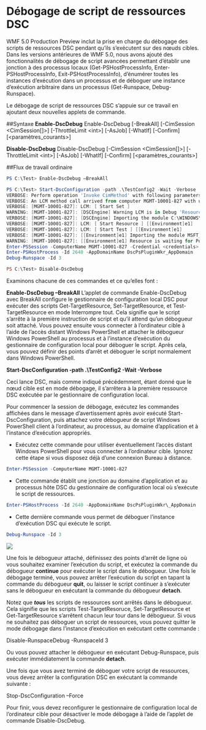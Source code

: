 # Débogage de script de ressources DSC
WMF 5.0 Production Preview inclut la prise en charge du débogage des scripts de ressources DSC pendant qu’ils s’exécutent sur des nœuds cibles. Dans les versions antérieures de WMF 5.0, nous avons ajouté des fonctionnalités de débogage de script avancées permettant d’établir une jonction à des processus locaux (Get-PSHostProcessInfo, Enter-PSHostProcessInfo, Exit-PSHostProcessInfo), d’énumérer toutes les instances d’exécution dans un processus et de déboguer une instance d’exécution arbitraire dans un processus (Get-Runspace, Debug-Runspace).

Le débogage de script de ressources DSC s’appuie sur ce travail en ajoutant deux nouvelles applets de commande.

##Syntaxe
**Enable-DscDebug**
Enable-DscDebug \[-BreakAll\] \[-CimSession &lt;CimSession\[\]&gt;\] \[-ThrottleLimit &lt;int&gt;\] \[-AsJob\] \[-WhatIf\] \[-Confirm\] \[&lt;paramètres_courants&gt;\]

**Disable-DscDebug**
Disable-DscDebug \[-CimSession &lt;CimSession\[\]&gt;\] \[-ThrottleLimit &lt;int&gt;\] \[-AsJob\] \[-WhatIf\] \[-Confirm\] \[&lt;paramètres_courants&gt;\]

##Flux de travail ordinaire


```PowerShell
PS C:\Test> Enable-DscDebug –BreakAll

PS C:\Test> Start-DscConfiguration -path .\TestConfig2 -Wait -Verbose
VERBOSE: Perform operation 'Invoke CimMethod' with following parameters, ''namespaceName' = root/Microsoft/Windows/DesiredStateConfiguration,'className' = MSFT\_DSCLocalConfigurationManager,'methodName' = SendConfigurationApply'.
VERBOSE: An LCM method call arrived from computer MGMT-10001-827 with user sid S-1-5-21-397955417-626881126-188441444-3860663.
VERBOSE: [MGMT-10001-827]: LCM: [ Start Set ]
WARNING: [MGMT-10001-827]: [DSCEngine] Warning LCM is in Debug 'ResourceScriptBreakAll' mode. Resource script processing will be stopped to wait for PowerShell script debugger to attach.
VERBOSE: [MGMT-10001-827]: [DSCEngine] Importing the module C:\WINDOWS\system32\WindowsPowerShell\v1.0\Modules\PSDesiredStateConfiguration\DscResources\MSFT_EnvironmentResource\MSFT_EnvironmentResource.psm1 in force mode.
VERBOSE: [MGMT-10001-827]: LCM: [ Start Resource ] [[Environment]e1]
VERBOSE: [MGMT-10001-827]: LCM: [ Start Test ] [[Environment]e1]
VERBOSE: [MGMT-10001-827]: [[Environment]e1] Importing the module MSFT_EnvironmentResource in force mode.
WARNING: [MGMT-10001-827]: [[Environment]e1] Resource is waiting for PowerShell script debugger to attach. Use the following commands to begin debugging this resource script:
Enter-PSSession -ComputerName MGMT-10001-827 -Credential <credentials>
Enter-PSHostProcess -Id 2640 -AppDomainName DscPsPluginWkr_AppDomain
Debug-Runspace -Id 3

PS C:\Test> Disable-DscDebug
```
Examinons chacune de ces commandes et ce qu’elles font :

**Enable-DscDebug –BreakAll**
L’applet de commande Enable-DscDebug avec BreakAll configure le gestionnaire de configuration local DSC pour exécuter des scripts Get-TargetResource, Set-TargetResource, et Test-TargetResource en mode Interrompre tout. Cela signifie que le script s’arrête à la première instruction de script et qu’il attend qu’un débogueur soit attaché. Vous pouvez ensuite vous connecter à l’ordinateur cible à l’aide de l’accès distant Windows PowerShell et attacher le débogueur Windows PowerShell au processus et à l’instance d’exécution du gestionnaire de configuration local pour déboguer le script. Après cela, vous pouvez définir des points d’arrêt et déboguer le script normalement dans Windows PowerShell.

**Start-DscConfiguration -path .\TestConfig2 -Wait -Verbose**

Ceci lance DSC, mais comme indiqué précédemment, étant donné que le nœud cible est en mode débogage, il s’arrêtera à la première ressource DSC exécutée par le gestionnaire de configuration local.

Pour commencer la session de débogage, exécutez les commandes affichées dans le message d’avertissement après avoir exécuté Start-DscConfiguration, puis attachez votre débogueur de script Windows PowerShell client à l’ordinateur, au processus, au domaine d’application et à l’instance d’exécution appropriés.

* Exécutez cette commande pour utiliser éventuellement l’accès distant Windows PowerShell pour vous connecter à l’ordinateur cible. Ignorez cette étape si vous disposez déjà d’une connexion Bureau à distance.
```PowerShell
Enter-PSSession -ComputerName MGMT-10001-827
```
* Cette commande établit une jonction au domaine d’application et au processus hôte DSC du gestionnaire de configuration local où s’exécute le script de ressources.
```PowerShell
Enter-PSHostProcess -Id 2640 -AppDomainName DscPsPluginWkr\_AppDomain
```
*  Cette dernière commande vous permet de déboguer l’instance d’exécution DSC qui exécute le script.
```PowerShell
Debug-Runspace -Id 3
```
![](images/DscResourceDebugging.jpg)

Une fois le débogueur attaché, définissez des points d’arrêt de ligne où vous souhaitez examiner l’exécution du script, et exécutez la commande du débogueur **continue** pour exécuter le script dans le débogueur. Une fois le débogage terminé, vous pouvez arrêter l’exécution du script en tapant la commande du débogueur **quit**, ou laisser le script continuer à s’exécuter sans le débogueur en exécutant la commande du débogueur **detach**.

Notez que ***tous*** les scripts de ressources sont arrêtés dans le débogueur. Cela signifie que les scripts Test-TargetResoruce, Set-TargetResource et Get-TargetResource s’arrêtent chacun leur tour dans le débogueur. Si vous ne souhaitez pas déboguer un script de ressources, vous pouvez quitter le mode débogage dans l’instance d’exécution en exécutant cette commande :

Disable-RunspaceDebug -RunspaceId 3

Ou vous pouvez attacher le débogueur en exécutant Debug-Runspace, puis exécuter immédiatement la commande **detach**.

Une fois que vous avez terminé de déboguer votre script de ressources, vous devez arrêter la configuration DSC en exécutant la commande suivante :

Stop-DscConfiguration –Force

Pour finir, vous devez reconfigurer le gestionnaire de configuration local de l’ordinateur cible pour désactiver le mode débogage à l’aide de l’applet de commande Disable-DscDebug.<!--HONumber=Mar16_HO2-->
